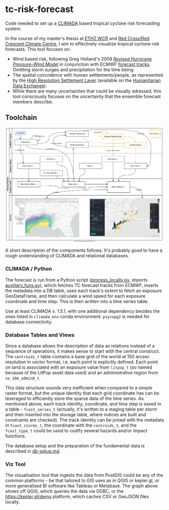 # tc-risk-forecast

Code needed to set up a [CLIMADA](https://github.com/CLIMADA-project/climada_python) based tropical cyclone risk forecasting system.

In the course of my master's thesis at [ETHZ WCR](https://wcr.ethz.ch/) and [Red Cross/Red Crescent Climate Centre](https://www.climatecentre.org/), I aim to effectively visualize tropical cyclone risk forecasts. This tool focuses on:

- Wind based risk, following Greg Holland's 2008 [_Revised Hurricane Pressure–Wind Model_](https://doi.org/10.1175/2008MWR2395.1) in conjunction with ECMWF [forecast tracks](https://www.ecmwf.int/en/forecasts/datasets/wmo-essential#Essential_Tropical). Omitting storm surges and precipitation for the time being.
- The spatial coincidence with human settlements/people, as represented by the [High Resolution Settlement Layer](https://arxiv.org/abs/1712.05839) (available on the [Humanitarian Data Exchange](https://data.humdata.org/search?res_format=zipped%20geotiff&organization=facebook&q=hrsl&ext_page_size=190&sort=title_case_insensitive%20asc#dataset-filter-start)).
- While there are many uncertainties that could be visually adressed, this tool consciously focuses on the uncertainty that the ensemble forecast members describe.

## Toolchain

![Swimlane Flowchart](forecast-pipeline-swimlane.svg)

A short description of the components follows. It's probably good to have a rough understanding of CLIMADA and relational databases.

### CLIMADA / Python

The forecast is run from a Python script ([process_locally.py](process_locally.py), imports [auxiliary_funs.py](auxiliary_funs.py)), which fetches TC forecast tracks from ECMWF, inserts the metadata into a DB table, uses each track's extent to fetch an exposure GeoDataFrame, and then calculate a wind speed for each exposure coordinate and time step. This is then written into a time series table. 

Use at least CLIMADA v. 1.5.1, with one additional dependency besides the ones listed in `climada_env` conda environment: `psycopg2` is needed for database connectivity.

### Database Tables and Views

Since a database allows the description of data as relations instead of a sequence of operations, it makes sense to start with the central construct. The `centroids_t` table contains a base grid of the world at 150 arcsec resolution in vector format, i.e. each point is explicitly defined. Each point on land is associated with an exposure value from `litpop_t` (so named because of the LitPop asset data used) and an administrative region from `ne_10m_admin0_t`.

This data structure sounds very inefficient when compared to a simple raster format, but the unique identity that each grid coordinate has can be leveraged to efficiently store the sparse data of the time series. As mentioned above, each track identity, coordinate, and time step is saved in a table - `fcast_series_t` (actually, it's written to a staging table per storm and then inserted into the storage table, where indices are built and constraints are checked). The track identity can be joined with the metadata in `fcast_storms_t`, the coordinate with the `centroids_t`, and the `fcast_type_t` could be used to codify several hazards and/or impact functions.

The database setup and the preparation of the fundamental data is described in [db-setup.md](db-setup/db-setup.md).

### Viz Tool

The visualisation tool that ingests the data from PostGIS could be any of the common platforms - be that tailored to GIS uses as in QGIS or kepler.gl, or more generalised BI software like Tableau or Metabase. The graph above shows off QGIS, which queries the data via ODBC, or the <https://kepler.gl/demo> platform, which caches CSV or GeoJSON files locally.
